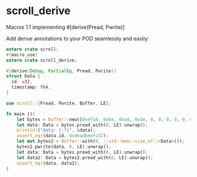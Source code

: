 # scroll_derive
Macros 1.1 implementing #[derive(Pread, Pwrite)]

Add derive annotations to your POD seamlessly and easily:

```rust
extern crate scroll;
#[macro_use]
extern crate scroll_derive;

#[derive(Debug, PartialEq, Pread, Pwrite)]
struct Data {
  id: u32,
  timestamp: f64,
}

use scroll::{Pread, Pwrite, Buffer, LE};

fn main (){
    let bytes = Buffer::new([0xefu8, 0xbe, 0xad, 0xde, 0, 0, 0, 0, 0, 0, 224, 63]);
    let data: Data = bytes.pread_with(0, LE).unwrap();
    println!("data: {:?}", &data);
    assert_eq!(data.id, 0xdeadbeefu32);
    let mut bytes2 = Buffer::with(0, ::std::mem::size_of::<Data>());
    bytes2.pwrite(data, 0, LE).unwrap();
    let data: Data = bytes.pread_with(0, LE).unwrap();
    let data2: Data = bytes2.pread_with(0, LE).unwrap();
    assert_eq!(data, data2);
}
```
